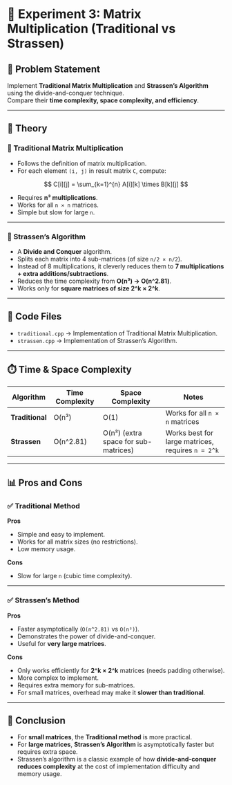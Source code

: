 # 📘 Experiment 3: Matrix Multiplication (Traditional vs Strassen)

## 📌 Problem Statement  
Implement **Traditional Matrix Multiplication** and **Strassen’s Algorithm** using the divide-and-conquer technique.  
Compare their **time complexity, space complexity, and efficiency**.  

---

## 📖 Theory  

### 🔹 Traditional Matrix Multiplication  
- Follows the definition of matrix multiplication.  
- For each element `(i, j)` in result matrix `C`, compute:  

$$
C[i][j] = \sum_{k=1}^{n} A[i][k] \times B[k][j]
$$

- Requires **n³ multiplications**.  
- Works for all `n × n` matrices.  
- Simple but slow for large `n`.  

---

### 🔹 Strassen’s Algorithm  
- A **Divide and Conquer** algorithm.  
- Splits each matrix into 4 sub-matrices (of size `n/2 × n/2`).  
- Instead of 8 multiplications, it cleverly reduces them to **7 multiplications + extra additions/subtractions**.  
- Reduces the time complexity from **O(n³) → O(n^2.81)**.  
- Works only for **square matrices of size 2^k × 2^k**.  

---

## 📜 Code Files  
- `traditional.cpp` → Implementation of Traditional Matrix Multiplication.  
- `strassen.cpp` → Implementation of Strassen’s Algorithm.  

---

## ⏱️ Time & Space Complexity  

| Algorithm        | Time Complexity | Space Complexity | Notes |
|------------------|----------------|------------------|-------|
| **Traditional**  | O(n³)          | O(1)             | Works for all `n × n` matrices |
| **Strassen**     | O(n^2.81)      | O(n²) (extra space for sub-matrices) | Works best for large matrices, requires `n = 2^k` |

---

## 📊 Pros and Cons  

### ✅ Traditional Method  
**Pros**  
- Simple and easy to implement.  
- Works for all matrix sizes (no restrictions).  
- Low memory usage.  

**Cons**  
- Slow for large `n` (cubic time complexity).  

---

### ✅ Strassen’s Method  
**Pros**  
- Faster asymptotically (`O(n^2.81)` vs `O(n³)`).  
- Demonstrates the power of divide-and-conquer.  
- Useful for **very large matrices**.  

**Cons**  
- Only works efficiently for **2^k × 2^k** matrices (needs padding otherwise).  
- More complex to implement.  
- Requires extra memory for sub-matrices.  
- For small matrices, overhead may make it **slower than traditional**.  

---

## 🏁 Conclusion  
- For **small matrices**, the **Traditional method** is more practical.  
- For **large matrices**, **Strassen’s Algorithm** is asymptotically faster but requires extra space.  
- Strassen’s algorithm is a classic example of how **divide-and-conquer reduces complexity** at the cost of implementation difficulty and memory usage.  
